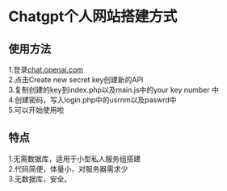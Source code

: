 # Chatgpt个人网站搭建方式
## 使用方法
1.登录[chat.openai.com](https://platform.openai.com/)<br/>
2.点击Create new secret key创建新的API</br>
3.复制创建的key到index.php以及main.js中的your key number 中<br/>
4.创建密码，写入login.php中的usrnm以及paswrd中<br/>
5.可以开始使用啦<br/>
## 特点
1.无需数据库，适用于小型私人服务组搭建 </br>
2.代码简便，体量小，对服务器需求少</br>
3.无数据库，安全。<br/>
